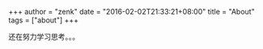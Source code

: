 +++
author = "zenk"
date = "2016-02-02T21:33:21+08:00"
title = "About"
tags = ["about"]
+++

还在努力学习思考。。。
